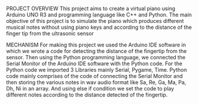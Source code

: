 PROJECT OVERVIEW
This project aims to create a virtual piano using Arduino UNO R3 and programming language like C++ and Python. The main objective of this project is to simulate the piano which produces different musical notes without using piano keys and according to the distance of the finger tip from the ultrasonic sensor 

MECHANISM
For making this project we used the Arduino IDE software in which we wrote a code for detecting the distance of the fingertip from the sensor.
Then using the Python programming language, we connected the Serial Monitor of the Arduino IDE software with the Python code. For the Python code we imported 3 Libraries mainly Serial, Pygame, Time. Python code mainly comprises of the code of connecting the Serial Monitor and then storing the various notes in wav audio format like Sa, Re, Ga, Ma, Pa, Dh, Ni in an array. And using else if condition we set the code to play different notes according to the distance detected of the fingertip. 
